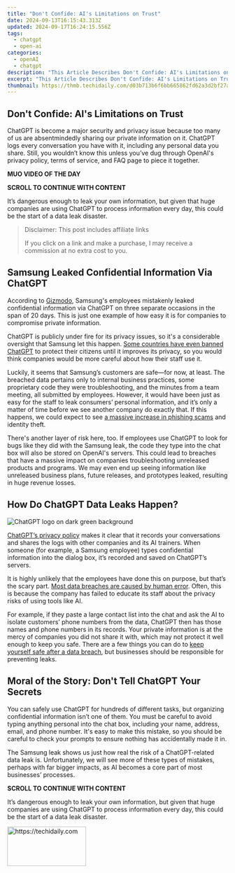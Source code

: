 ```yaml
---
title: "Don't Confide: AI's Limitations on Trust"
date: 2024-09-13T16:15:43.313Z
updated: 2024-09-17T16:24:15.556Z
tags:
  - chatgpt
  - open-ai
categories:
  - openAI
  - chatgpt
description: "This Article Describes Don't Confide: AI's Limitations on Trust"
excerpt: "This Article Describes Don't Confide: AI's Limitations on Trust"
thumbnail: https://thmb.techidaily.com/d03b713b6f6bb665862fd62a3d2bf27a022b75c767766bbee971744ee132695c.jpg
---
```


## Don't Confide: AI's Limitations on Trust

 ChatGPT is become a major security and privacy issue because too many of us are absentmindedly sharing our private information on it. ChatGPT logs every conversation you have with it, including any personal data you share. Still, you wouldn’t know this unless you’ve dug through OpenAI's privacy policy, terms of service, and FAQ page to piece it together.

**MUO VIDEO OF THE DAY**

**SCROLL TO CONTINUE WITH CONTENT**

 It’s dangerous enough to leak your own information, but given that huge companies are using ChatGPT to process information every day, this could be the start of a data leak disaster.

>  Disclaimer: This post includes affiliate links
>
>  If you click on a link and make a purchase, I may receive a commission at no extra cost to you.
>

## Samsung Leaked Confidential Information Via ChatGPT

 According to [Gizmodo](https://gizmodo.com/chatgpt-ai-samsung-employees-leak-data-1850307376), Samsung's employees mistakenly leaked confidential information via ChatGPT on three separate occasions in the span of 20 days. This is just one example of how easy it is for companies to compromise private information.

 ChatGPT is publicly under fire for its privacy issues, so it's a considerable oversight that Samsung let this happen. [Some countries have even banned ChatGPT](https://www.makeuseof.com/why-has-italy-banned-chatgpt/) to protect their citizens until it improves its privacy, so you would think companies would be more careful about how their staff use it.

 Luckily, it seems that Samsung’s customers are safe—for now, at least. The breached data pertains only to internal business practices, some proprietary code they were troubleshooting, and the minutes from a team meeting, all submitted by employees. However, it would have been just as easy for the staff to leak consumers’ personal information, and it’s only a matter of time before we see another company do exactly that. If this happens, we could expect to see [a massive increase in phishing scams](https://www.makeuseof.com/what-is-phishing/) and identity theft.

 There's another layer of risk here, too. If employees use ChatGPT to look for bugs like they did with the Samsung leak, the code they type into the chat box will also be stored on OpenAI's servers. This could lead to breaches that have a massive impact on companies troubleshooting unreleased products and programs. We may even end up seeing information like unreleased business plans, future releases, and prototypes leaked, resulting in huge revenue losses.

## How Do ChatGPT Data Leaks Happen?

![ChatGPT logo on dark green background](https://static1.makeuseofimages.com/wordpress/wp-content/uploads/2023/04/chatgpt-privacy-risk.jpg)

[ChatGPT’s privacy policy](https://openai.com/policies/privacy-policy) makes it clear that it records your conversations and shares the logs with other companies and its AI trainers. When someone (for example, a Samsung employee) types confidential information into the dialog box, it’s recorded and saved on ChatGPT’s servers.

 It is highly unlikely that the employees have done this on purpose, but that’s the scary part. [Most data breaches are caused by human error](https://www.makeuseof.com/people-weakest-link-in-cybersecurity/). Often, this is because the company has failed to educate its staff about the privacy risks of using tools like AI.

 For example, if they paste a large contact list into the chat and ask the AI to isolate customers’ phone numbers from the data, ChatGPT then has those names and phone numbers in its records. Your private information is at the mercy of companies you did not share it with, which may not protect it well enough to keep you safe. There are a few things you can do to [keep yourself safe after a data breach](https://www.makeuseof.com/what-to-do-after-data-breach-how-to-protect-yourself/), but businesses should be responsible for preventing leaks.

## Moral of the Story: Don't Tell ChatGPT Your Secrets

 You can safely use ChatGPT for hundreds of different tasks, but organizing confidential information isn’t one of them. You must be careful to avoid typing anything personal into the chat box, including your name, address, email, and phone number. It's easy to make this mistake, so you should be careful to check your prompts to ensure nothing has accidentally made it in.

 The Samsung leak shows us just how real the risk of a ChatGPT-related data leak is. Unfortunately, we will see more of these types of mistakes, perhaps with far bigger impacts, as AI becomes a core part of most businesses’ processes.

**SCROLL TO CONTINUE WITH CONTENT**

 It’s dangerous enough to leak your own information, but given that huge companies are using ChatGPT to process information every day, this could be the start of a data leak disaster.

<ins class="adsbygoogle"
     style="display:block"
     data-ad-format="autorelaxed"
     data-ad-client="ca-pub-7571918770474297"
     data-ad-slot="1223367746"></ins>

<ins class="adsbygoogle"
     style="display:block"
     data-ad-client="ca-pub-7571918770474297"
     data-ad-slot="8358498916"
     data-ad-format="auto"
     data-full-width-responsive="true"></ins>



<!-- affiliate ads begin -->
<a href="https://aligracehair.sjv.io/c/5597632/2135367/19272" target="_top" id="2135367">
  <img src="//a.impactradius-go.com/display-ad/19272-2135367" border="0" alt="https://techidaily.com" width="180" height="90"/>
</a>
<img height="0" width="0" src="https://aligracehair.sjv.io/i/5597632/2135367/19272" style="position:absolute;visibility:hidden;" border="0" />
<!-- affiliate ads end -->

